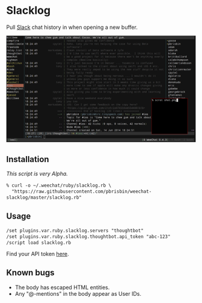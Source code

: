 # Slacklog

Pull [Slack][] chat history in when opening a new buffer.

[slack]: https://slack.com/

![shot](shot.png)

## Installation

*This script is very Alpha.*

```
% curl -o ~/.weechat/ruby/slacklog.rb \
  "https://raw.githubusercontent.com/pbrisbin/weechat-slacklog/master/slacklog.rb"
```

## Usage

```
/set plugins.var.ruby.slacklog.servers "thoughtbot"
/set plugins.var.ruby.slacklog.thoughtbot.api_token "abc-123"
/script load slacklog.rb
```

Find your API token [here][docs].

[docs]: https://api.slack.com/

## Known bugs

- The body has escaped HTML entities.
- Any "@-mentions" in the body appear as User IDs.
